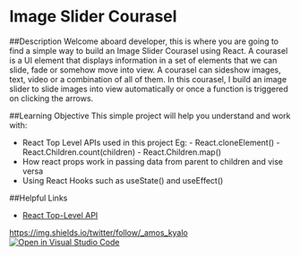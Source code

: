 # Image Slider Courasel

##Description
Welcome aboard developer, this is where you are going to find a simple way to build an Image Slider Courasel using React.
A courasel is a UI element that displays information in a set of elements that we can slide, fade or somehow move into view. A courasel can sideshow images, text, video or a combination of all of them. In this courasel, I build an image slider to slide images into view automatically or once a function is triggered on clicking the arrows.

##Learning Objective
This simple project will help you understand and work with:
- React Top Level APIs used in this project
    Eg: - React.cloneElement()
        - React.Children.count(children)
        - React.Children.map()
- How react props work in passing data from parent to children and vise versa
- Using React Hooks such as useState() and useEffect()

##Helpful Links
- [React Top-Level API](https://reactjs.org/docs/react-api.html)

https://img.shields.io/twitter/follow/_amos_kyalo
[![Open in Visual Studio Code](https://open.vscode.dev/badges/open-in-vscode.svg)](https://open.vscode.dev/dj-stripe/dj-stripe)
